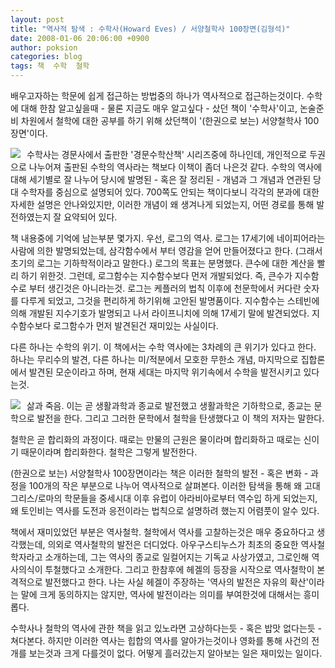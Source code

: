```yaml
---
layout: post
title: "역사적 탐색 : 수학사(Howard Eves) / 서양철학사 100장면(김형석)"
date: 2008-01-06 20:06:00 +0900
author: poksion
categories: blog
tags: 책  수학  철학
---
```


배우고자하는 학문에 쉽게 접근하는 방법중의 하나가 역사적으로 접근하는것이다. 수학에 대해 한참 알고싶을때 - 물론 지금도 매우 알고싶다 - 샀던 책이 '수학사'이고, 논술준비 차원에서 철학에 대한 공부를 하기 위해 샀던책이 '(한권으로 보는) 서양철학사 100장면'이다.

<div class="imageblock left" style="float: left; margin-right: 10px;"><img src="http://image.aladin.co.kr/product/8/46/cover/8972822981_1.jpg"></div>
수학사는 경문사에서 출판한 '경문수학산책' 시리즈중에 하나인데, 개인적으로 두권으로 나누어져 출판된 수학의 역사라는 책보다 이책이 좀더 나은것 같다. 수학의 역사에 대해 세기별로 잘 나누어 당시에 발명된 - 혹은 잘 정리된 - 개념과 그 개념과 연관된 당대 수학자를 중심으로 설명되어 있다. 700쪽도 안되는 책이다보니 각각의 분과에 대한 자세한 설명은 안나와있지만, 이러한 개념이 왜 생겨나게 되었는지, 어떤 경로를 통해 발전하였는지 잘 요약되어 있다.

책 내용중에 기억에 남는부분 몇가지.
우선, 로그의 역사. 로그는 17세기에 네이피어라는 사람에 의한 발명되었는데, 삼각함수에서 부터 영감을 얻어 만들어졌다고 한다. (그래서 초기의 로그는 기하학적이라고 말한다.)  로그의 목표는 분명했다. 큰수에 대한 계산을 빨리 하기 위한것. 그런데, 로그함수는 지수함수보다 먼저 개발되었다. 즉, 큰수가 지수함수로 부터 생긴것은 아니라는것. 로그는 케플러의 법칙 이후에 천문학에서 커다란 숫자를 다루게 되었고, 그것을 편리하게 하기위해 고안된 발명품이다. 지수함수는 스테빈에 의해 개발된 지수기호가 발명되고 나서 라이프니치에 의해 17세기 말에 발견되었다. 지수함수보다 로그함수가 먼저 발견된건 재미있는 사실이다.

다른 하나는 수학의 위기. 이 책에서는 수학 역사에는 3차례의 큰 위기가 있다고 한다. 하나는 무리수의 발견, 다른 하나는 미/적분에서 모호한 무한소 개념, 마지막으로 집합론에서 발견된 모순이라고 하며, 현재 세대는 마지막 위기속에서 수학을 발전시키고 있다는것.

<div class="imageblock left" style="float: left; margin-right: 10px;"><img src="http://image.aladin.co.kr/product/7/59/cover/8985466208_2.jpg"></div>

삶과 죽음. 이는 곧 생활과학과 종교로 발전했고 생활과학은 기하학으로, 종교는 문학으로 발전을 한다. 그리고 그러한 문학에서 철학을 탄생했다고 이 책의 저자는 말한다.

철학은 곧 합리화의 과정이다. 때로는 만물의 근원은 물이라며 합리화하고 때로는 신이기 때문이라며 합리화한다. 철학은 그렇게 발전한다.

(한권으로 보는) 서양철학사 100장면이라는 책은 이러한 철학의 발전 - 혹은 변화 - 과정을 100개의 작은 부분으로 나누어 역사적으로 살펴본다. 이러한 탐색을 통해 왜 고대 그리스/로마의 학문들을 중세시대 이후 유럽이 아라비아로부터 역수입 하게 되었는지, 왜 토인비는 역사를 도전과 응전이라는 법칙으로 설명하려 했는지 어렴풋이 알수 있다. 

책에서 재미있었던 부분은 역사철학. 철학에서 역사를 고찰하는것은 매우 중요하다고 생각했는데, 의외로 역사철학의 발전은 더디었다. 아우구스티누스가 최초의 중요한 역사철학자라고 소개하는데, 그는 역사의 종교로 일컬어지는 기독교 사상가였고, 그로인해 역사의식이 투철했다고 소개한다. 그리고 한참후에 헤겔의 등장을 시작으로 역사철학이 본격적으로 발전했다고 한다. 나는 사실 헤겔이 주장하는 '역사의 발전은 자유의 확산'이라는 말에 크게 동의하지는 않지만, 역사에 발전이라는 의미를 부여한것에 대해서는 흥미롭다.

수학사나 철학의 역사에 관한 책을 읽고 있노라면 고상하다는듯 - 혹은 밥맛 없다는듯 - 쳐다본다. 하지만 이러한 역사는 힙합의 역사를 알아가는것이나 영화를 통해 사건의 전개를 보는것과 크게 다를것이 없다. 어떻게 흘러갔는지 알아보는 일은 재미있는 일이다.


